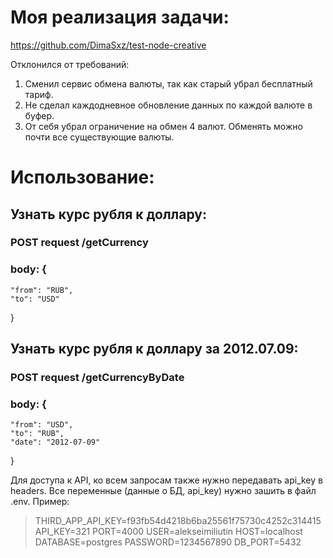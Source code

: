 # Моя реализация задачи: 
https://github.com/DimaSxz/test-node-creative

Отклонился от требований: 
1. Сменил сервис обмена валюты, так как старый убрал бесплатный тариф. 
2. Не сделал каждодневное обновление данных по каждой валюте в буфер. 
3. От себя убрал ограничение на обмен 4 валют. Обменять можно почти все существующие валюты. 


# Использование: 
## Узнать курс рубля к доллару: 
### POST request /getCurrency
### body: {
    "from": "RUB",
    "to": "USD"
}

## Узнать курс рубля к доллару за 2012.07.09:
### POST request /getCurrencyByDate
### body: {
    "from": "USD",
    "to": "RUB",
	"date": "2012-07-09"
}

Для доступа к API, ко всем запросам также нужно передавать api_key в headers. Все переменные (данные о БД, api_key) нужно зашить в файл .env. Пример: 

>THIRD_APP_API_KEY=f93fb54d4218b6ba25561f75730c4252c314415
>API_KEY=321
>PORT=4000
>USER=alekseimiliutin
>HOST=localhost
>DATABASE=postgres
>PASSWORD=1234567890
>DB_PORT=5432